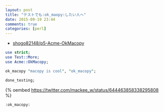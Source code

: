```yaml
---
layout: post
title: "テストでも:ok_maopy:したい人へ"
date: 2015-09-19 23:44
comments: true
categories: [perl]
---
```


- [shogo82148/p5-Acme-OkMacopy](https://github.com/shogo82148/p5-Acme-OkMacopy)

``` perl
use strict;
use Test::More;
use Acme::OkMacopy;

ok_macopy "macopy is cool", "ok_macopy";

done_testing;
```

{% oembed https://twitter.com/mackee_w/status/644463858338295808 %}

`:ok_macopy:`
